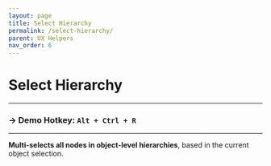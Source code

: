 ```yaml
---
layout: page
title: Select Hierarchy
permalink: /select-hierarchy/
parent: UX Helpers
nav_order: 6
---
```

<link rel="stylesheet" href="../assets/css/style.css">

# Select Hierarchy

---
### → Demo Hotkey:  `Alt + Ctrl + R`

---

**Multi-selects all nodes in object-level hierarchies**, based in the current object selection.